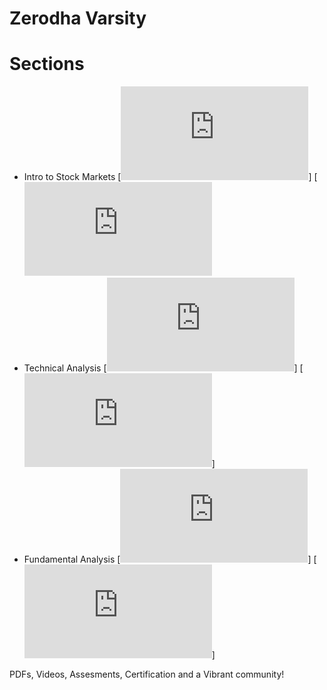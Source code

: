# Zerodha Varsity 

# Sections

- Intro to Stock Markets [![Section Module](https://github.com/abhx7/Economics-and-Finance/blob/main/Zerodha_Varsity/1_Module_Introduction%20to%20Stock%20Markets.pdf)] [![Summary Notes](https://github.com/abhx7/Economics-and-Finance/blob/main/Zerodha_Varsity/IntroToStocks.md)
- Technical Analysis [![Section Module](https://github.com/abhx7/Economics-and-Finance/blob/main/Zerodha_Varsity/2_Module_Technical%20Analysis.pdf)] [![Summary Notes](https://github.com/abhx7/Economics-and-Finance/blob/main/Zerodha_Varsity/TA.md)]
- Fundamental Analysis [![Section Module](https://github.com/abhx7/Economics-and-Finance/blob/main/Zerodha_Varsity/3_Module_Fundamental%20Analysis.pdf)] [![Summary Notes](https://github.com/abhx7/Economics-and-Finance/blob/main/Zerodha_Varsity/FA.md)]

PDFs, Videos, Assesments, Certification and a Vibrant community!

